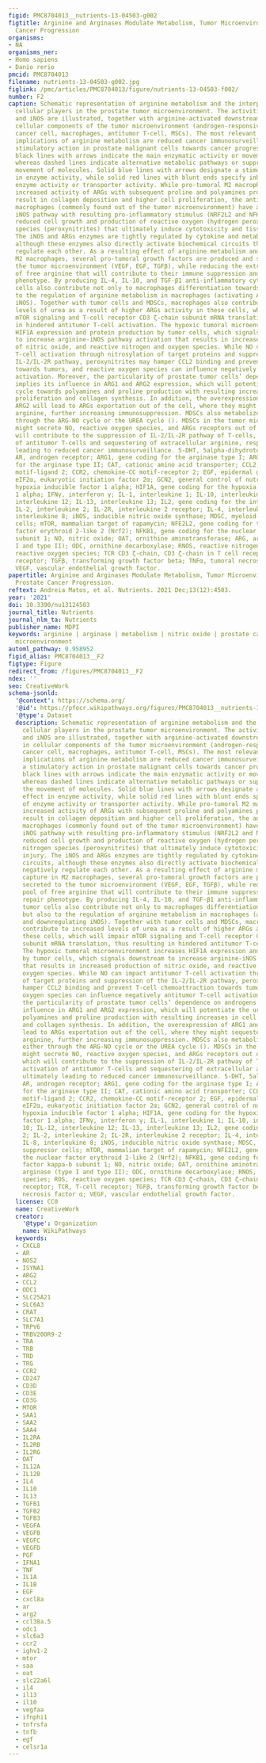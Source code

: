 ```yaml
---
figid: PMC8704013__nutrients-13-04503-g002
figtitle: Arginine and Arginases Modulate Metabolism, Tumor Microenvironment and Prostate
  Cancer Progression
organisms:
- NA
organisms_ner:
- Homo sapiens
- Danio rerio
pmcid: PMC8704013
filename: nutrients-13-04503-g002.jpg
figlink: /pmc/articles/PMC8704013/figure/nutrients-13-04503-f002/
number: F2
caption: Schematic representation of arginine metabolism and the interplay between
  cellular players in the prostate tumor microenvironment. The activities of ARGs
  and iNOS are illustrated, together with arginine-activated downstream pathways in
  cellular components of the tumor microenvironment (androgen-responsive prostate
  cancer cell, macrophages, antitumor T-cell, MSCs). The most relevant pathophysiological
  implications of arginine metabolism are reduced cancer immunosurveillance and a
  stimulatory action in prostate malignant cells towards cancer progression. Solid
  black lines with arrows indicate the main enzymatic activity or movement of molecules,
  whereas dashed lines indicate alternative metabolic pathways or suppression of the
  movement of molecules. Solid blue lines with arrows designate a stimulatory effect
  in enzyme activity, while solid red lines with blunt ends specify inhibition of
  enzyme activity or transporter activity. While pro-tumoral M2 macrophages present
  increased activity of ARGs with subsequent proline and polyamines production that
  result in collagen deposition and higher cell proliferation, the antitumoral M1
  macrophages (commonly found out of the tumor microenvironment) have an overactive
  iNOS pathway with resulting pro-inflammatory stimulus (NRF2L2 and NFKB1 overexpression),
  reduced cell growth and production of reactive oxygen (hydrogen peroxide) and nitrogen
  species (peroxynitrites) that ultimately induce cytotoxicity and tissue injury.
  The iNOS and ARGs enzymes are tightly regulated by cytokine and metabolic circuits,
  although these enzymes also directly activate biochemical circuits that negatively
  regulate each other. As a resulting effect of arginine metabolism and capture in
  M2 macrophages, several pro-tumoral growth factors are produced and secreted to
  the tumor microenvironment (VEGF, EGF, TGFβ), while reducing the extracellular pool
  of free arginine that will contribute to their immune suppression and tissue repair
  phenotype. By producing IL-4, IL-10, and TGF-β1 anti-inflammatory cytokines, tumor
  cells also contribute not only to macrophages differentiation towards M2 but also
  to the regulation of arginine metabolism in macrophages (activating ARGs and downregulating
  iNOS). Together with tumor cells and MDSCs, macrophages also contribute to increased
  levels of urea as a result of higher ARGs activity in these cells, which will impair
  mTOR signaling and T-cell receptor CD3 ζ-chain subunit mRNA translation, thus resulting
  in hindered antitumor T-cell activation. The hypoxic tumoral microenvironment increases
  HIF1A expression and protein production by tumor cells, which signals downstream
  to increase arginine-iNOS pathway activation that results in increased production
  of nitric oxide, and reactive nitrogen and oxygen species. While NO can impact antitumor
  T-cell activation through nitrosylation of target proteins and suppression of the
  IL-2/IL-2R pathway, peroxynitrites may hamper CCL2 binding and prevent T-cell chemoattraction
  towards tumors, and reactive oxygen species can influence negatively antitumor T-cell
  activation. Moreover, the particularity of prostate tumor cells’ dependence on androgens
  implies its influence in ARG1 and ARG2 expression, which will potentiate the urea
  cycle towards polyamines and proline production with resulting increases in cell
  proliferation and collagen synthesis. In addition, the overexpression of ARG1 and
  ARG2 will lead to ARGs exportation out of the cell, where they might sequester extracellular
  arginine, further increasing immunosuppression. MDSCs also metabolize arginine either
  through the ARG-NO cycle or the UREA cycle (). MDSCs in the tumor microenvironment
  might secrete NO, reactive oxygen species, and ARGs receptors out of the cell, which
  will contribute to the suppression of IL-2/IL-2R pathway of T-cells, decreased activation
  of antitumor T-cells and sequestering of extracellular arginine, respectively, ultimately
  leading to reduced cancer immunosurveillance. 5-DHT, 5alpha-dihydrotestosterone;
  AR, androgen receptor; ARG1, gene coding for the arginase type I; ARG2, gene coding
  for the arginase type II; CAT, cationic amino acid transporter; CCL2, chemokine-CC
  motif-ligand 2; CCR2, chemokine-CC motif-receptor 2; EGF, epidermal growth factor;
  eIF2α, eukaryotic initiation factor 2α; GCN2, general control of nutrition; HIF-1α,
  hypoxia inducible factor 1 alpha; HIF1A, gene coding for the hypoxia inducible factor
  1 alpha; IFNγ, interferon γ; IL-1, interleukine 1; IL-10, interleukine 10; IL-12,
  interleukine 12; IL-13, interleukine 13; IL2, gene coding for the interleukine 2;
  IL-2, interleukine 2; IL-2R, interleukine 2 receptor; IL-4, interleukine 4; IL-8,
  interleukine 8; iNOS, inducible nitric oxide synthase; MDSC, myeloid-derived suppressor
  cells; mTOR, mammalian target of rapamycin; NFE2L2, gene coding for the nuclear
  factor erythroid 2-like 2 (Nrf2); NFKB1, gene coding for the nuclear factor kappa-b
  subunit 1; NO, nitric oxide; OAT, ornithine aminotransferase; ARG, arginase (type
  I and type II); ODC, ornithine decarboxylase; RNOS, reactive nitrogen species; ROS,
  reactive oxygen species; TCR CD3 ζ-chain, CD3 ζ-chain in T cell receptor; TCR, T-cell
  receptor; TGFβ, transforming growth factor beta; TNFα, tumoral necrosis factor α;
  VEGF, vascular endothelial growth factor.
papertitle: Arginine and Arginases Modulate Metabolism, Tumor Microenvironment and
  Prostate Cancer Progression.
reftext: Andreia Matos, et al. Nutrients. 2021 Dec;13(12):4503.
year: '2021'
doi: 10.3390/nu13124503
journal_title: Nutrients
journal_nlm_ta: Nutrients
publisher_name: MDPI
keywords: arginine | arginase | metabolism | nitric oxide | prostate cancer | tumor
  microenvironment
automl_pathway: 0.958952
figid_alias: PMC8704013__F2
figtype: Figure
redirect_from: /figures/PMC8704013__F2
ndex: ''
seo: CreativeWork
schema-jsonld:
  '@context': https://schema.org/
  '@id': https://pfocr.wikipathways.org/figures/PMC8704013__nutrients-13-04503-g002.html
  '@type': Dataset
  description: Schematic representation of arginine metabolism and the interplay between
    cellular players in the prostate tumor microenvironment. The activities of ARGs
    and iNOS are illustrated, together with arginine-activated downstream pathways
    in cellular components of the tumor microenvironment (androgen-responsive prostate
    cancer cell, macrophages, antitumor T-cell, MSCs). The most relevant pathophysiological
    implications of arginine metabolism are reduced cancer immunosurveillance and
    a stimulatory action in prostate malignant cells towards cancer progression. Solid
    black lines with arrows indicate the main enzymatic activity or movement of molecules,
    whereas dashed lines indicate alternative metabolic pathways or suppression of
    the movement of molecules. Solid blue lines with arrows designate a stimulatory
    effect in enzyme activity, while solid red lines with blunt ends specify inhibition
    of enzyme activity or transporter activity. While pro-tumoral M2 macrophages present
    increased activity of ARGs with subsequent proline and polyamines production that
    result in collagen deposition and higher cell proliferation, the antitumoral M1
    macrophages (commonly found out of the tumor microenvironment) have an overactive
    iNOS pathway with resulting pro-inflammatory stimulus (NRF2L2 and NFKB1 overexpression),
    reduced cell growth and production of reactive oxygen (hydrogen peroxide) and
    nitrogen species (peroxynitrites) that ultimately induce cytotoxicity and tissue
    injury. The iNOS and ARGs enzymes are tightly regulated by cytokine and metabolic
    circuits, although these enzymes also directly activate biochemical circuits that
    negatively regulate each other. As a resulting effect of arginine metabolism and
    capture in M2 macrophages, several pro-tumoral growth factors are produced and
    secreted to the tumor microenvironment (VEGF, EGF, TGFβ), while reducing the extracellular
    pool of free arginine that will contribute to their immune suppression and tissue
    repair phenotype. By producing IL-4, IL-10, and TGF-β1 anti-inflammatory cytokines,
    tumor cells also contribute not only to macrophages differentiation towards M2
    but also to the regulation of arginine metabolism in macrophages (activating ARGs
    and downregulating iNOS). Together with tumor cells and MDSCs, macrophages also
    contribute to increased levels of urea as a result of higher ARGs activity in
    these cells, which will impair mTOR signaling and T-cell receptor CD3 ζ-chain
    subunit mRNA translation, thus resulting in hindered antitumor T-cell activation.
    The hypoxic tumoral microenvironment increases HIF1A expression and protein production
    by tumor cells, which signals downstream to increase arginine-iNOS pathway activation
    that results in increased production of nitric oxide, and reactive nitrogen and
    oxygen species. While NO can impact antitumor T-cell activation through nitrosylation
    of target proteins and suppression of the IL-2/IL-2R pathway, peroxynitrites may
    hamper CCL2 binding and prevent T-cell chemoattraction towards tumors, and reactive
    oxygen species can influence negatively antitumor T-cell activation. Moreover,
    the particularity of prostate tumor cells’ dependence on androgens implies its
    influence in ARG1 and ARG2 expression, which will potentiate the urea cycle towards
    polyamines and proline production with resulting increases in cell proliferation
    and collagen synthesis. In addition, the overexpression of ARG1 and ARG2 will
    lead to ARGs exportation out of the cell, where they might sequester extracellular
    arginine, further increasing immunosuppression. MDSCs also metabolize arginine
    either through the ARG-NO cycle or the UREA cycle (). MDSCs in the tumor microenvironment
    might secrete NO, reactive oxygen species, and ARGs receptors out of the cell,
    which will contribute to the suppression of IL-2/IL-2R pathway of T-cells, decreased
    activation of antitumor T-cells and sequestering of extracellular arginine, respectively,
    ultimately leading to reduced cancer immunosurveillance. 5-DHT, 5alpha-dihydrotestosterone;
    AR, androgen receptor; ARG1, gene coding for the arginase type I; ARG2, gene coding
    for the arginase type II; CAT, cationic amino acid transporter; CCL2, chemokine-CC
    motif-ligand 2; CCR2, chemokine-CC motif-receptor 2; EGF, epidermal growth factor;
    eIF2α, eukaryotic initiation factor 2α; GCN2, general control of nutrition; HIF-1α,
    hypoxia inducible factor 1 alpha; HIF1A, gene coding for the hypoxia inducible
    factor 1 alpha; IFNγ, interferon γ; IL-1, interleukine 1; IL-10, interleukine
    10; IL-12, interleukine 12; IL-13, interleukine 13; IL2, gene coding for the interleukine
    2; IL-2, interleukine 2; IL-2R, interleukine 2 receptor; IL-4, interleukine 4;
    IL-8, interleukine 8; iNOS, inducible nitric oxide synthase; MDSC, myeloid-derived
    suppressor cells; mTOR, mammalian target of rapamycin; NFE2L2, gene coding for
    the nuclear factor erythroid 2-like 2 (Nrf2); NFKB1, gene coding for the nuclear
    factor kappa-b subunit 1; NO, nitric oxide; OAT, ornithine aminotransferase; ARG,
    arginase (type I and type II); ODC, ornithine decarboxylase; RNOS, reactive nitrogen
    species; ROS, reactive oxygen species; TCR CD3 ζ-chain, CD3 ζ-chain in T cell
    receptor; TCR, T-cell receptor; TGFβ, transforming growth factor beta; TNFα, tumoral
    necrosis factor α; VEGF, vascular endothelial growth factor.
  license: CC0
  name: CreativeWork
  creator:
    '@type': Organization
    name: WikiPathways
  keywords:
  - CXCL8
  - AR
  - NOS2
  - ISYNA1
  - ARG2
  - CCL2
  - ODC1
  - SLC25A21
  - SLC6A3
  - CRAT
  - SLC7A1
  - TRPV6
  - TRBV20OR9-2
  - TRA
  - TRB
  - TRD
  - TRG
  - CCR2
  - CD247
  - CD3D
  - CD3E
  - CD3G
  - MTOR
  - SAA1
  - SAA2
  - SAA4
  - IL2RA
  - IL2RB
  - IL2RG
  - OAT
  - IL12A
  - IL12B
  - IL4
  - IL10
  - IL13
  - TGFB1
  - TGFB2
  - TGFB3
  - VEGFA
  - VEGFB
  - VEGFC
  - VEGFD
  - PGF
  - IFNA1
  - TNF
  - IL1A
  - IL1B
  - EGF
  - cxcl8a
  - ar
  - arg2
  - ccl38a.5
  - odc1
  - slc6a3
  - ccr2
  - ighv1-2
  - mtor
  - saa
  - oat
  - slc22a6l
  - il4
  - il13
  - il10
  - vegfaa
  - ifnphi1
  - tnfrsfa
  - tnfb
  - egf
  - celsr1a
---
```

